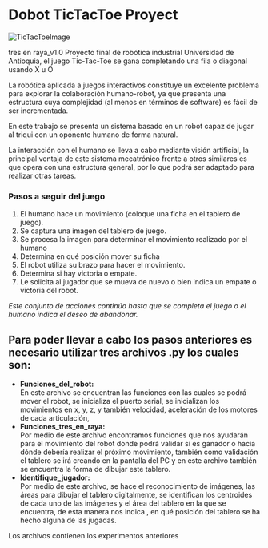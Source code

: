 # Dobot TicTacToe Proyect
![TicTacToeImage](https://user-images.githubusercontent.com/36646104/161598775-3843ba89-24a2-4a3b-9927-12a3a9313f7f.png)

 tres en raya_v1.0
Proyecto final de robótica industrial Universidad de Antioquia, el juego Tic-Tac-Toe se gana completando una fila o diagonal usando X u O

La robótica aplicada a juegos interactivos constituye un excelente problema para explorar la colaboración humano-robot, ya que presenta una estructura cuya complejidad (al menos en términos de software) es fácil de ser incrementada.

En este trabajo se presenta un sistema basado en un robot capaz de jugar al triqui con un oponente humano de forma natural.

La interacción con el humano se lleva a cabo mediante visión artificial, la principal ventaja de este sistema mecatrónico frente a otros similares es que opera con una estructura general, por lo que podrá ser adaptado para realizar otras tareas.

### Pasos a seguir del juego

1. El humano hace un movimiento (coloque una ficha en el tablero de juego).
2. Se captura una imagen del tablero de juego.
3. Se procesa la imagen para determinar el movimiento realizado por el humano
4. Determina en qué posición mover su ficha
5. El robot utiliza su brazo para hacer el movimiento.
6. Determina si hay victoria o empate.
7. Le solicita al jugador que se mueva de nuevo o bien indica un empate o victoria del robot.

<i>Este conjunto de acciones continúa hasta que se completa el juego o el humano indica el deseo de abandonar.</i>

## Para poder llevar a cabo los pasos anteriores es necesario utilizar tres archivos .py los cuales son:
  * <b>Funciones_del_robot:</b> <br>En este archivo se encuentran las funciones con las cuales se podrá mover el robot, se inicializa el puerto serial, se inicializan los movimientos en x, y, z, y también velocidad, aceleración de los motores de cada articulación,
  * <b>Funciones_tres_en_raya:</b> <br>Por medio de este archivo encontramos funciones que nos ayudarán para el movimiento del robot donde podrá validar si es ganador o hacia dónde debería realizar el próximo movimiento, también como validación el tablero se irá creando en la pantalla del PC y en este archivo también se encuentra la forma de dibujar este tablero.
  * <b>Identifique_jugador:</b> <br>Por medio de este archivo, se hace el reconocimiento de imágenes, las áreas para dibujar el tablero digitalmente, se identifican los centroides de cada uno de las imágenes y el área del tablero en la que se encuentra, de esta manera nos indica , en qué posición del tablero se ha hecho alguna de las jugadas.

Los archivos contienen los experimentos anteriores
